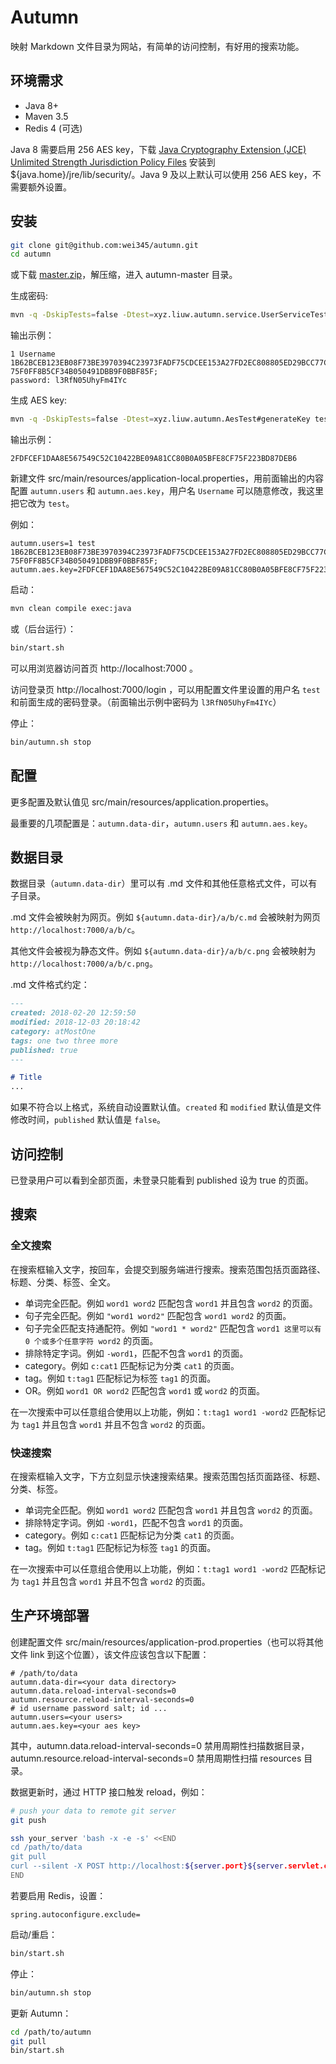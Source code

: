 # Autumn

映射 Markdown 文件目录为网站，有简单的访问控制，有好用的搜索功能。

## 环境需求

* Java 8+
* Maven 3.5
* Redis 4 (可选)

Java 8 需要启用 256 AES key，下载 [Java Cryptography Extension (JCE) Unlimited Strength Jurisdiction Policy Files](https://www.oracle.com/technetwork/java/javase/downloads/jce8-download-2133166.html) 安装到 ${java.home}/jre/lib/security/。Java 9 及以上默认可以使用 256 AES key，不需要额外设置。

## 安装

```bash
git clone git@github.com:wei345/autumn.git
cd autumn
```

或下载 [master.zip](https://github.com/wei345/autumn/archive/master.zip)，解压缩，进入 autumn-master 目录。

生成密码:

```bash
mvn -q -DskipTests=false -Dtest=xyz.liuw.autumn.service.UserServiceTest#generateUser test
```

输出示例：

```text
1 Username 1B62BCEB123EB08F73BE3970394C23973FADF75CDCEE153A27FD2EC808805ED29BCC77CDCB966E4C775347D55E82753510D9E8154387BB7286D8CBAF9E68324A 75F0FF8B5CF34B050491DBB9F0BBF85F;
password: l3RfN05UhyFm4IYc
```

生成 AES key:

```bash
mvn -q -DskipTests=false -Dtest=xyz.liuw.autumn.AesTest#generateKey test
```

输出示例：

```text
2FDFCEF1DAA8E567549C52C10422BE09A81CC80B0A05BFE8CF75F223BD87DEB6
```

新建文件 src/main/resources/application-local.properties，用前面输出的内容配置 `autumn.users` 和 `autumn.aes.key`，用户名 `Username` 可以随意修改，我这里把它改为 `test`。

例如：

```properties
autumn.users=1 test 1B62BCEB123EB08F73BE3970394C23973FADF75CDCEE153A27FD2EC808805ED29BCC77CDCB966E4C775347D55E82753510D9E8154387BB7286D8CBAF9E68324A 75F0FF8B5CF34B050491DBB9F0BBF85F;
autumn.aes.key=2FDFCEF1DAA8E567549C52C10422BE09A81CC80B0A05BFE8CF75F223BD87DEB6
```

启动：

```bash
mvn clean compile exec:java
```

或（后台运行）：

```bash
bin/start.sh
```

可以用浏览器访问首页 http://localhost:7000 。

访问登录页 http://localhost:7000/login ，可以用配置文件里设置的用户名 `test` 和前面生成的密码登录。（前面输出示例中密码为 `l3RfN05UhyFm4IYc`）

停止：

```bash
bin/autumn.sh stop
```

## 配置

更多配置及默认值见 src/main/resources/application.properties。

最重要的几项配置是：`autumn.data-dir`，`autumn.users` 和 `autumn.aes.key`。

## 数据目录

数据目录（`autumn.data-dir`）里可以有 .md 文件和其他任意格式文件，可以有子目录。

.md 文件会被映射为网页。例如 `${autumn.data-dir}/a/b/c.md` 会被映射为网页 `http://localhost:7000/a/b/c`。

其他文件会被视为静态文件。例如 `${autumn.data-dir}/a/b/c.png` 会被映射为 `http://localhost:7000/a/b/c.png`。

.md 文件格式约定：

```markdown
---
created: 2018-02-20 12:59:50
modified: 2018-12-03 20:18:42
category: atMostOne
tags: one two three more
published: true
---

# Title
...
```

如果不符合以上格式，系统自动设置默认值。`created` 和 `modified` 默认值是文件修改时间，`published` 默认值是 `false`。

## 访问控制

已登录用户可以看到全部页面，未登录只能看到 published 设为 true 的页面。

## 搜索

### 全文搜索

在搜索框输入文字，按回车，会提交到服务端进行搜索。搜索范围包括页面路径、标题、分类、标签、全文。

* 单词完全匹配。例如 `word1 word2` 匹配包含 `word1` 并且包含 `word2` 的页面。
* 句子完全匹配。例如 `"word1 word2"` 匹配包含 `word1 word2` 的页面。
* 句子完全匹配支持通配符。例如 `"word1 * word2"` 匹配包含 `word1 这里可以有 0 个或多个任意字符 word2` 的页面。
* 排除特定字词。例如 `-word1`，匹配不包含 `word1` 的页面。
* category。例如 `c:cat1` 匹配标记为分类 `cat1` 的页面。
* tag。例如 `t:tag1` 匹配标记为标签 `tag1` 的页面。
* OR。例如 `word1 OR word2` 匹配包含 `word1` 或 `word2` 的页面。

在一次搜索中可以任意组合使用以上功能，例如：`t:tag1 word1 -word2` 匹配标记为 `tag1` 并且包含 `word1` 并且不包含 `word2` 的页面。

### 快速搜索

在搜索框输入文字，下方立刻显示快速搜索结果。搜索范围包括页面路径、标题、分类、标签。

* 单词完全匹配。例如 `word1 word2` 匹配包含 `word1` 并且包含 `word2` 的页面。
* 排除特定字词。例如 `-word1`，匹配不包含 `word1` 的页面。
* category。例如 `c:cat1` 匹配标记为分类 `cat1` 的页面。
* tag。例如 `t:tag1` 匹配标记为标签 `tag1` 的页面。

在一次搜索中可以任意组合使用以上功能，例如：`t:tag1 word1 -word2` 匹配标记为 `tag1` 并且包含 `word1` 并且不包含 `word2` 的页面。

## 生产环境部署

创建配置文件 src/main/resources/application-prod.properties（也可以将其他文件 link 到这个位置），该文件应该包含以下配置：

```properties
# /path/to/data
autumn.data-dir=<your data directory>
autumn.data.reload-interval-seconds=0
autumn.resource.reload-interval-seconds=0
# id username password salt; id ...
autumn.users=<your users>
autumn.aes.key=<your aes key>
```

其中，autumn.data.reload-interval-seconds=0 禁用周期性扫描数据目录，autumn.resource.reload-interval-seconds=0 禁用周期性扫描 resources 目录。

数据更新时，通过 HTTP 接口触发 reload，例如：

```bash
# push your data to remote git server
git push

ssh your_server 'bash -x -e -s' <<END
cd /path/to/data
git pull
curl --silent -X POST http://localhost:${server.port}${server.servlet.context-path}/manage/data
END
```

若要启用 Redis，设置：

```properties
spring.autoconfigure.exclude=
```

启动/重启：

```bash
bin/start.sh
```

停止：

```bash
bin/autumn.sh stop
```

更新 Autumn：

```bash
cd /path/to/autumn
git pull
bin/start.sh
```
